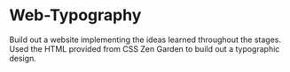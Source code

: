 # Web-Typography
Build out a website implementing the ideas learned throughout the stages. Used the HTML provided from CSS Zen Garden to build out a typographic design.
